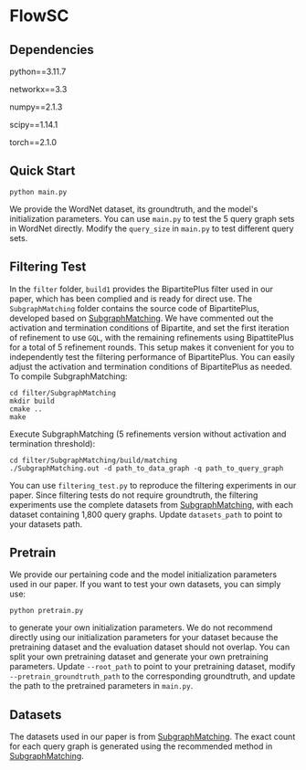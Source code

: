 # FlowSC

## Dependencies

python==3.11.7

networkx==3.3

numpy==2.1.3

scipy==1.14.1

torch==2.1.0

## Quick Start

```shell
python main.py
```

We provide the WordNet dataset, its groundtruth, and the model's initialization parameters. You can use `main.py` to test the 5 query graph sets in WordNet directly. Modify the `query_size` in `main.py` to test different query sets.

## Filtering Test

In the `filter` folder, `build1` provides the BipartitePlus filter used in our paper, which has been complied and is ready for direct use. The `SubgraphMatching` folder contains the source code of BipartitePlus, developed based on [SubgraphMatching](https://github.com/RapidsAtHKUST/SubgraphMatching/tree/master). We have  commented out the activation and termination conditions of Bipartite, and set the first iteration of refinement to use `GQL`, with the remaining refinements using BipattitePlus for a total of 5 refinement rounds. This setup makes it convenient for you to independently test the filtering performance of BipartitePlus. You can easily adjust the activation and termination conditions of BipartitePlus as needed. To compile SubgraphMatching:

```
cd filter/SubgraphMatching
mkdir build
cmake ..
make
```

Execute SubgraphMatching (5 refinements version without activation and termination threshold):

```
cd filter/SubgraphMatching/build/matching
./SubgraphMatching.out -d path_to_data_graph -q path_to_query_graph

```

You can use `filtering_test.py` to reproduce the filtering experiments in our paper. Since filtering tests do not require groundtruth, the filtering experiments use the complete datasets from [SubgraphMatching](https://github.com/RapidsAtHKUST/SubgraphMatching/tree/master), with each dataset containing 1,800 query graphs. Update `datasets_path` to point to your datasets path.

## Pretrain

We provide our pertaining code and the model initialization parameters used in our paper. If you want to test your own datasets, you can simply use:

```
python pretrain.py
```

to generate your own initialization parameters. We do not recommend directly using our initialization parameters for your dataset because the pretraining dataset and the evaluation dataset should not overlap. You can split your own pretraining dataset and generate your own pretraining parameters.  Update `--root_path` to point to your pretraining dataset, modify `--pretrain_groundtruth_path` to the corresponding groundtruth, and update the path to the pretrained parameters in `main.py`.

## Datasets

The datasets used in our paper is from [SubgraphMatching](https://github.com/RapidsAtHKUST/SubgraphMatching/tree/master). The exact count for each query graph is generated using the recommended method in [SubgraphMatching](https://github.com/RapidsAtHKUST/SubgraphMatching/tree/master).